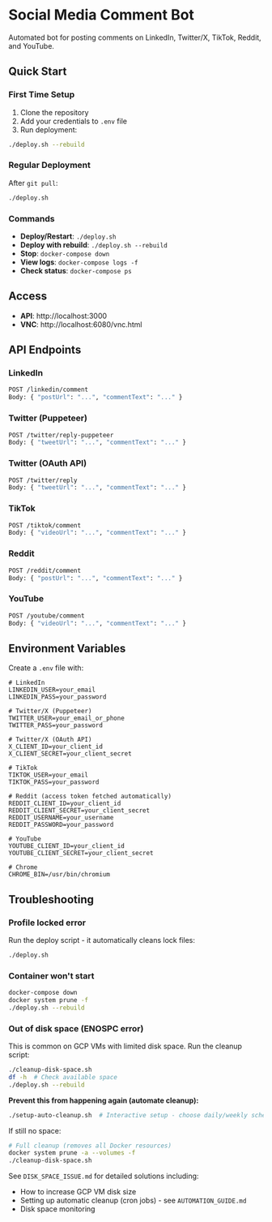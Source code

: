# Social Media Comment Bot

Automated bot for posting comments on LinkedIn, Twitter/X, TikTok, Reddit, and YouTube.

## Quick Start

### First Time Setup
1. Clone the repository
2. Add your credentials to `.env` file
3. Run deployment:
```bash
./deploy.sh --rebuild
```

### Regular Deployment
After `git pull`:
```bash
./deploy.sh
```

### Commands
- **Deploy/Restart**: `./deploy.sh`
- **Deploy with rebuild**: `./deploy.sh --rebuild`
- **Stop**: `docker-compose down`
- **View logs**: `docker-compose logs -f`
- **Check status**: `docker-compose ps`

## Access

- **API**: http://localhost:3000
- **VNC**: http://localhost:6080/vnc.html

## API Endpoints

### LinkedIn
```bash
POST /linkedin/comment
Body: { "postUrl": "...", "commentText": "..." }
```

### Twitter (Puppeteer)
```bash
POST /twitter/reply-puppeteer
Body: { "tweetUrl": "...", "commentText": "..." }
```

### Twitter (OAuth API)
```bash
POST /twitter/reply
Body: { "tweetUrl": "...", "commentText": "..." }
```

### TikTok
```bash
POST /tiktok/comment
Body: { "videoUrl": "...", "commentText": "..." }
```

### Reddit
```bash
POST /reddit/comment
Body: { "postUrl": "...", "commentText": "..." }
```

### YouTube
```bash
POST /youtube/comment
Body: { "videoUrl": "...", "commentText": "..." }
```

## Environment Variables

Create a `.env` file with:

```env
# LinkedIn
LINKEDIN_USER=your_email
LINKEDIN_PASS=your_password

# Twitter/X (Puppeteer)
TWITTER_USER=your_email_or_phone
TWITTER_PASS=your_password

# Twitter/X (OAuth API)
X_CLIENT_ID=your_client_id
X_CLIENT_SECRET=your_client_secret

# TikTok
TIKTOK_USER=your_email
TIKTOK_PASS=your_password

# Reddit (access token fetched automatically)
REDDIT_CLIENT_ID=your_client_id
REDDIT_CLIENT_SECRET=your_client_secret
REDDIT_USERNAME=your_username
REDDIT_PASSWORD=your_password

# YouTube
YOUTUBE_CLIENT_ID=your_client_id
YOUTUBE_CLIENT_SECRET=your_client_secret

# Chrome
CHROME_BIN=/usr/bin/chromium
```

## Troubleshooting

### Profile locked error
Run the deploy script - it automatically cleans lock files:
```bash
./deploy.sh
```

### Container won't start
```bash
docker-compose down
docker system prune -f
./deploy.sh --rebuild
```

### Out of disk space (ENOSPC error)
This is common on GCP VMs with limited disk space. Run the cleanup script:
```bash
./cleanup-disk-space.sh
df -h  # Check available space
./deploy.sh --rebuild
```

**Prevent this from happening again (automate cleanup):**
```bash
./setup-auto-cleanup.sh  # Interactive setup - choose daily/weekly schedule
```

If still no space:
```bash
# Full cleanup (removes all Docker resources)
docker system prune -a --volumes -f
./cleanup-disk-space.sh
```

See `DISK_SPACE_ISSUE.md` for detailed solutions including:
- How to increase GCP VM disk size
- Setting up automatic cleanup (cron jobs) - see `AUTOMATION_GUIDE.md`
- Disk space monitoring
